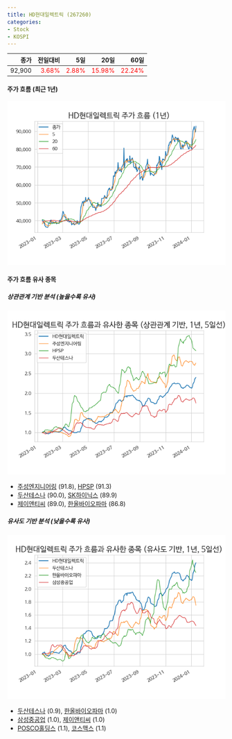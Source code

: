 ```yaml
---
title: HD현대일렉트릭 (267260)
categories:
- Stock
- KOSPI
---
```


|종가|전일대비|5일|20일|60일|
|---:|-------:|--:|---:|---:|
|92,900|<span style="color: red">3.68%</span>|<span style="color: red">2.88%</span>|<span style="color: red">15.98%</span>|<span style="color: red">22.24%</span>|

<!-- more -->


#### 주가 흐름 (최근 1년)
![267260](/assets/images/stock/267260.png)


#### 주가 흐름 유사 종목


##### 상관관계 기반 분석 (높을수록 유사)
![267260](/assets/images/stock/267260_corr.png)
- [주성엔지니어링](/036930/) (91.8), [HPSP](/403870/) (91.3)
- [두산테스나](/131970/) (90.0), [SK하이닉스](/000660/) (89.9)
- [제이앤티씨](/204270/) (89.0), [한올바이오파마](/009420/) (86.8)


##### 유사도 기반 분석 (낮을수록 유사)	
![267260](/assets/images/stock/267260_sim.png)
- [두산테스나](/131970/) (0.9), [한올바이오파마](/009420/) (1.0)
- [삼성중공업](/010140/) (1.0), [제이앤티씨](/204270/) (1.0)
- [POSCO홀딩스](/005490/) (1.1), [코스맥스](/192820/) (1.1)